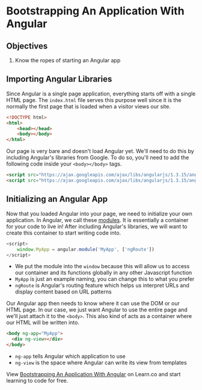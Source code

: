 # Bootstrapping An Application With Angular

## Objectives

1. Know the ropes of starting an Angular app

## Importing Angular Libraries

Since Angular is a single page application, everything starts off with
a single HTML page. The `index.html` file serves this purpose well since
it is the normally the first page that is loaded when a visitor views
our site.

```html
<!DOCTYPE html>
<html>
    <head></head>
    <body></body>
</html>
```

Our page is very bare and doesn't load Angular yet. We'll need to do this
by including Angular's libraries from Google. To do so, you'll need to add
the following code inside your `<body></body>` tags.

```html
<script src="https://ajax.googleapis.com/ajax/libs/angularjs/1.3.15/angular.min.js"></script>
<script src="https://ajax.googleapis.com/ajax/libs/angularjs/1.3.15/angular-route.min.js"></script>
```

## Initializing an Angular App

Now that you loaded Angular into your page, we need to 
initialize your own application. In Angular, we call these 
[modules](https://docs.angularjs.org/guide/module). 
It is essentially a container for your code to live in! After 
including Angular's libraries, we will want to create this
container to start writing code into.

```javascript
<script>
    window.MyApp = angular.module('MyApp', ['ngRoute'])
</script>
```

* We put the module into the `window` because this will allow us
  to access our container and its functions globally in any other
  Javascript function
* `MyApp` is just an example naming, you can change this to what
  you prefer
* `ngRoute` is Angular's routing feature which helps us interpret
  URLs and display content based on URL patterns

Our Angular app then needs to know where it can use the DOM
or our HTML page. In our case, we just want Angular to use
the entire page and we'll just attach it to the `<body>`.
This also kind of acts as a container where our HTML will
be written into.

```html
<body ng-app="MyApp">
  <div ng-view></div>
</body>
```

* `ng-app` tells Angular which application to use
* `ng-view` is the space where Angular can write its
  view from templates

<p data-visibility='hidden'>View <a href='https://learn.co/lessons/bootstrapping-angular' title='Bootstrapping An Application With Angular'>Bootstrapping An Application With Angular</a> on Learn.co and start learning to code for free.</p>
